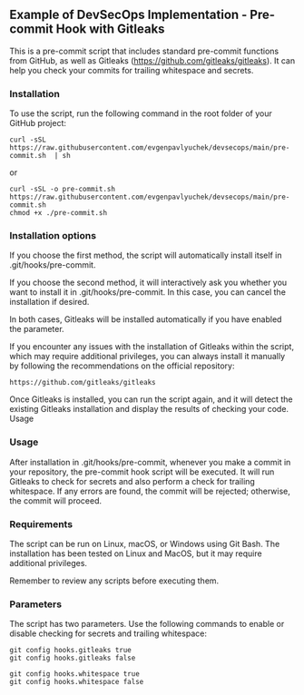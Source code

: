 ## Example of DevSecOps Implementation - Pre-commit Hook with Gitleaks

This is a pre-commit script that includes standard pre-commit functions from GitHub, as well as Gitleaks (https://github.com/gitleaks/gitleaks). It can help you check your commits for trailing whitespace and secrets.

### Installation

To use the script, run the following command in the root folder of your GitHub project:
   ```
   curl -sSL  https://raw.githubusercontent.com/evgenpavlyuchek/devsecops/main/pre-commit.sh  | sh
   ```
or
   ```
   curl -sSL -o pre-commit.sh https://raw.githubusercontent.com/evgenpavlyuchek/devsecops/main/pre-commit.sh
   chmod +x ./pre-commit.sh
   ```

### Installation options

If you choose the first method, the script will automatically install itself in .git/hooks/pre-commit.

If you choose the second method, it will interactively ask you whether you want to install it in .git/hooks/pre-commit. In this case, you can cancel the installation if desired.

In both cases, Gitleaks will be installed automatically if you have enabled the parameter.

If you encounter any issues with the installation of Gitleaks within the script, which may require additional privileges, you can always install it manually by following the recommendations on the official repository:
   ```
   https://github.com/gitleaks/gitleaks
   ```
Once Gitleaks is installed, you can run the script again, and it will detect the existing Gitleaks installation and display the results of checking your code.
Usage

### Usage

After installation in .git/hooks/pre-commit, whenever you make a commit in your repository, the pre-commit hook script will be executed. It will run Gitleaks to check for secrets and also perform a check for trailing whitespace. If any errors are found, the commit will be rejected; otherwise, the commit will proceed.

### Requirements

The script can be run on Linux, macOS, or Windows using Git Bash. The installation has been tested on Linux and MacOS, but it may require additional privileges.

Remember to review any scripts before executing them.

### Parameters

The script has two parameters. Use the following commands to enable or disable checking for secrets and trailing whitespace:

   ```
   git config hooks.gitleaks true
   git config hooks.gitleaks false
   ```

   ```
   git config hooks.whitespace true
   git config hooks.whitespace false
   ```